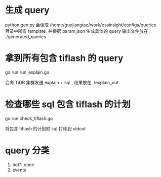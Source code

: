 # 生成 query
python gen.py
会读取 /home/guojiangtao/work/ossinsight/configs/queries 目录中所有 template, 并根据 param.json 生成具体的 query
输出文件放在 ./generated_queries

# 拿到所有包含 tiflash 的 query
go run run_explain.go

会向 TiDB 集群发送 explain + sql , 结果放在 ./explain_out

# 检查哪些 sql 包含 tiflash 的计划
go run check_tiflash.go

将包含 tiflash 的计划的 sql 打印到 stdout

# query 分类
1. bot*: once
2. events
